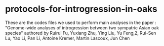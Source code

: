 # protocols-for-introgression-in-oaks

These are the codes files we used to perform main analyses in the paper :
"Genome-wide analyses of introgression between two sympatric Asian oak species" 
authored by Ruirui Fu, Yuxiang Zhu, Ying Liu, Yu Feng,2, Rui-Sen Lu, Yao Li, Pan Li, Antoine Kremer, Martin Lascoux, Jun Chen
